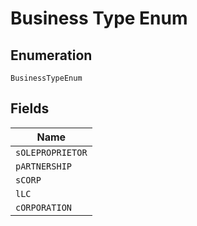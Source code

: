 
# Business Type Enum

## Enumeration

`BusinessTypeEnum`

## Fields

| Name |
|  --- |
| `sOLEPROPRIETOR` |
| `pARTNERSHIP` |
| `sCORP` |
| `lLC` |
| `cORPORATION` |

